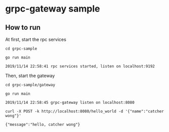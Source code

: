 # grpc-gateway sample


## How to run 

At first, start the rpc services

```
cd grpc-sample

go run main
```

```
2019/11/14 22:58:41 rpc services started, listen on localhost:9192
```


Then, start the gateway

```
cd grpc-sample/gateway

go run main
```

```
2019/11/14 22:58:45 grpc-gateway listen on localhost:8080
```


```
curl -X POST -k http://localhost:8080/hello_world -d '{"name":"catcher wong"}'

{"message":"hello, catcher wong"}
```

